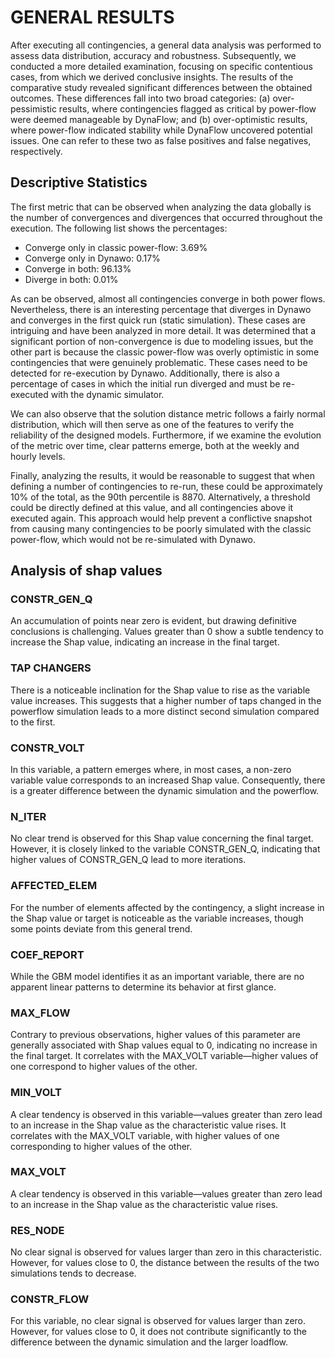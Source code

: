 # GENERAL RESULTS

After executing all contingencies, a general data analysis was performed to assess data distribution, accuracy and robustness. Subsequently, we conducted a more detailed examination, focusing on specific contentious cases, from which we derived conclusive insights.
The results of the comparative study revealed significant differences between the obtained outcomes. These differences fall into two broad categories: (a) over-pessimistic results, where contingencies flagged as critical by power-flow were deemed manageable by DynaFlow; and (b) over-optimistic results, where power-flow indicated stability while DynaFlow uncovered potential issues. One can refer to these two as false positives and false negatives, respectively.

## Descriptive Statistics

The first metric that can be observed when analyzing the data globally is the
number of convergences and divergences that occurred throughout the execution.
The following list shows the percentages:
   - Converge only in classic power-flow: 3.69%
   - Converge only in Dynawo: 0.17%
   - Converge in both: 96.13%
   - Diverge in both: 0.01%

As can be observed, almost all contingencies converge in both power flows. Nevertheless, there is an interesting percentage that diverges in Dynawo and converges in the first quick run (static simulation). These cases are intriguing and have been analyzed in more detail. It was determined that a significant portion of non-convergence is due to modeling issues, but the other part is because the classic power-flow was overly optimistic in some contingencies that were genuinely problematic. These cases need to be detected for re-execution by Dynawo. Additionally, there is also a percentage of cases in which the initial run diverged and must be re-executed with the dynamic simulator.

We can also observe that the solution distance metric follows a fairly normal distribution, which will then serve as one of the features to verify the reliability of the designed models. Furthermore, if we examine the evolution of the metric over time, clear patterns emerge, both at the weekly and hourly levels.

Finally, analyzing the results, it would be reasonable to suggest that when defining a number of contingencies to re-run, these could be approximately 10\%
of the total, as the 90th percentile is 8870. Alternatively, a threshold could be directly defined at this value, and all contingencies above it executed
again. This approach would help prevent a conflictive snapshot from causing many contingencies to be poorly simulated with the classic power-flow, which would not be re-simulated with Dynawo.

## Analysis of shap values

### CONSTR_GEN_Q
An accumulation of points near zero is evident, but drawing definitive conclusions is challenging. Values greater than 0 show a subtle tendency to increase the Shap value, indicating an increase in the final target.

### TAP CHANGERS
There is a noticeable inclination for the Shap value to rise as the variable value increases. This suggests that a higher number of taps changed in the powerflow simulation leads to a more distinct second simulation compared to the first.

### CONSTR_VOLT
In this variable, a pattern emerges where, in most cases, a non-zero variable value corresponds to an increased Shap value. Consequently, there is a greater difference between the dynamic simulation and the powerflow.

### N_ITER
No clear trend is observed for this Shap value concerning the final target. However, it is closely linked to the variable CONSTR_GEN_Q, indicating that higher values of CONSTR_GEN_Q lead to more iterations.

### AFFECTED_ELEM
For the number of elements affected by the contingency, a slight increase in the Shap value or target is noticeable as the variable increases, though some points deviate from this general trend.

### COEF_REPORT
While the GBM model identifies it as an important variable, there are no apparent linear patterns to determine its behavior at first glance.

### MAX_FLOW
Contrary to previous observations, higher values of this parameter are generally associated with Shap values equal to 0, indicating no increase in the final target. It correlates with the MAX_VOLT variable—higher values of one correspond to higher values of the other.

### MIN_VOLT
A clear tendency is observed in this variable—values greater than zero lead to an increase in the Shap value as the characteristic value rises. It correlates with the MAX_VOLT variable, with higher values of one corresponding to higher values of the other.

### MAX_VOLT
A clear tendency is observed in this variable—values greater than zero lead to an increase in the Shap value as the characteristic value rises.

### RES_NODE
No clear signal is observed for values larger than zero in this characteristic. However, for values close to 0, the distance between the results of the two simulations tends to decrease.

### CONSTR_FLOW
For this variable, no clear signal is observed for values larger than zero. However, for values close to 0, it does not contribute significantly to the difference between the dynamic simulation and the larger loadflow.
